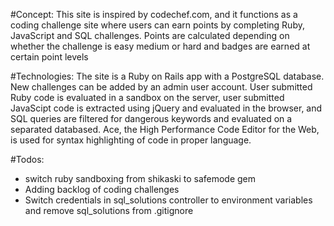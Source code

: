 #Concept:
This site is inspired by codechef.com, and it functions as a coding challenge site where users can earn points by completing Ruby, JavaScript and SQL challenges.  Points are calculated depending on whether the challenge is easy medium or hard and badges are earned at certain point levels

#Technologies:
The site is a Ruby on Rails app with a PostgreSQL database.  New challenges can be added by an admin user account.  User submitted Ruby code is evaluated in a sandbox on the server, user submitted JavaScipt code is extracted using jQuery and evaluated in the browser, and SQL queries are filtered for dangerous keywords and evaluated on a separated databased.  Ace, the High Performance Code Editor for the Web, is used for syntax highlighting of code in proper language.

#Todos:
- switch ruby sandboxing from shikaski to safemode gem
- Adding backlog of coding challenges
- Switch credentials in sql_solutions controller to environment variables and remove sql_solutions from .gitignore
